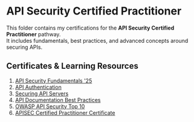 # API Security Certified Practitioner

This folder contains my certifications for the **API Security Certified Practitioner** pathway.  
It includes fundamentals, best practices, and advanced concepts around securing APIs.

## Certificates & Learning Resources

1. [API Security Fundamentals '25](API%20Security%20Fundamentals%20'25.pdf)  
2. [API Authentication](API%20Authentication.pdf)  
3. [Securing API Servers](Securing%20API%20Servers.pdf)  
4. [API Documentation Best Practices](API%20Documentation%20Best%20Practices.pdf)  
5. [OWASP API Security Top 10](OWASP%20API%20Security%20Top%10.pdf)  
6. [APISEC Certified Practitioner Certificate](APISEC%20CERTIFIED%20PRACTITIONER.pdf)  
